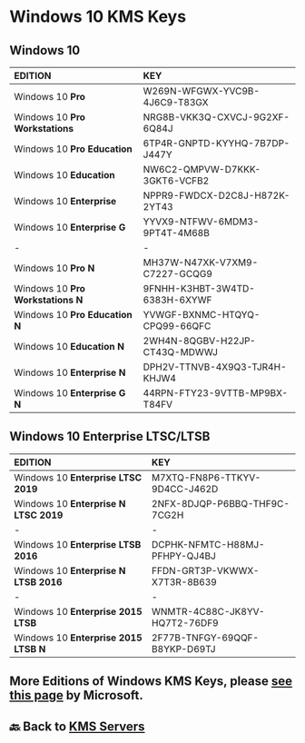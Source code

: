 # Windows 10 KMS Keys

## Windows 10

EDITION | KEY
:-|:-
Windows 10 **Pro** | W269N-WFGWX-YVC9B-4J6C9-T83GX
Windows 10 **Pro Workstations** | NRG8B-VKK3Q-CXVCJ-9G2XF-6Q84J
Windows 10 **Pro Education** | 6TP4R-GNPTD-KYYHQ-7B7DP-J447Y
Windows 10 **Education** | NW6C2-QMPVW-D7KKK-3GKT6-VCFB2
Windows 10 **Enterprise** | NPPR9-FWDCX-D2C8J-H872K-2YT43
Windows 10 **Enterprise G** | YYVX9-NTFWV-6MDM3-9PT4T-4M68B
-|-
Windows 10 **Pro N** | MH37W-N47XK-V7XM9-C7227-GCQG9
Windows 10 **Pro Workstations N** | 9FNHH-K3HBT-3W4TD-6383H-6XYWF
Windows 10 **Pro Education N** | YVWGF-BXNMC-HTQYQ-CPQ99-66QFC
Windows 10 **Education N** | 2WH4N-8QGBV-H22JP-CT43Q-MDWWJ
Windows 10 **Enterprise N** | DPH2V-TTNVB-4X9Q3-TJR4H-KHJW4
Windows 10 **Enterprise G N** | 44RPN-FTY23-9VTTB-MP9BX-T84FV

## Windows 10 Enterprise LTSC/LTSB

EDITION | KEY
:-|:-
Windows 10 **Enterprise LTSC 2019** | M7XTQ-FN8P6-TTKYV-9D4CC-J462D
Windows 10 **Enterprise N LTSC 2019** | 2NFX-8DJQP-P6BBQ-THF9C-7CG2H
-|-
Windows 10 **Enterprise LTSB 2016** | DCPHK-NFMTC-H88MJ-PFHPY-QJ4BJ
Windows 10 **Enterprise N LTSB 2016** | FFDN-GRT3P-VKWWX-X7T3R-8B639
-|-
Windows 10 **Enterprise 2015 LTSB** | WNMTR-4C88C-JK8YV-HQ7T2-76DF9
Windows 10 **Enterprise 2015 LTSB N** | 2F77B-TNFGY-69QQF-B8YKP-D69TJ

## **More Editions of Windows KMS Keys, please [see this page](https://docs.microsoft.com/en-us/windows-server/get-started/kmsclientkeys) by Microsoft.**

## 🔙 Back to [KMS Servers](./kms_servers.md)
